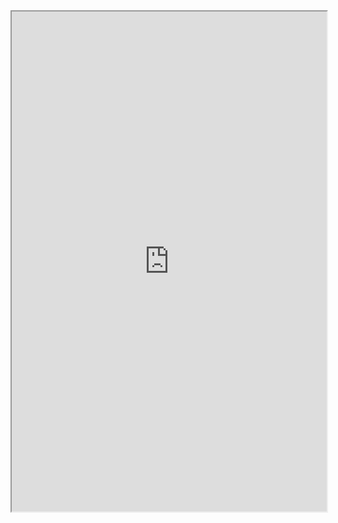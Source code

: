 
<iframe width="100%" height="800" src="https://azgaar.github.io/Fantasy-Map-Generator/?maplink=https://raw.githubusercontent.com/RyanGuild/obsidian-campain-mgmt/main/gm/Tises.map&options=default"></iframe>

